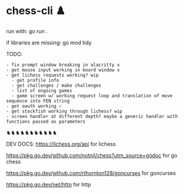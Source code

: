 # chess-cli ♟️

run with: go run .

if libraries are missing: go mod tidy


TODO: 

    - fix prompt window breaking in alacritty x
    - get mouse input working in board window x
    - get lichess requests working? wip
      - get profile info
      - get challenges / make challenges
      - list of ongoing games
      - game screen w/ working request loop and translation of move sequence into FEN string
    - get oauth working ✓
    - get stockfish working through lichess? wip
    - screen handler at different depth? maybe a generic handler with functions passed as parameters


♞♞♞♞♞♞♞♞♞♞♞

DEV DOCS:
https://lichess.org/api for lichess

https://pkg.go.dev/github.com/notnil/chess?utm_source=godoc for go chess

https://pkg.go.dev/github.com/rthornton128/goncurses for goncurses

https://pkg.go.dev/net/http for http